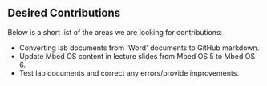 ## Desired Contributions

Below is a short list of the areas we are looking for contributions:
- Converting lab documents from 'Word' documents to GitHub markdown.
- Update Mbed OS content in lecture slides from Mbed OS 5 to Mbed OS 6.
- Test lab documents and correct any errors/provide improvements.
